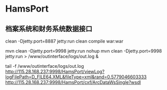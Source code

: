 HamsPort
========
档案系统和财务系统数据接口
---
clean -Djetty.port=8887 jetty:run
clean compile war:war

mvn clean -Djetty.port=9998 jetty:run
nohup mvn clean -Djetty.port=9998 jetty:run > /www/outinterface/logs/out.log &

tail -f /www/outinterface/logs/out.log
http://115.28.168.237:9998/HamsPort/viewLog?logFilePath=D_FILE64.XML&fileType=xml&rand=0.5779046603333
http://115.28.168.237:9998/HamsPort/cxf/ArcDataWsSingle?wsdl